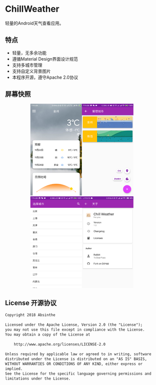 # ChillWeather
轻量的Android天气查看应用。

## 特点
- 轻量，无多余功能
- 遵循Material Design界面设计规范
- 支持多城市管理
- 支持自定义背景图片
- 本程序开源，遵守Apache 2.0协议

## 屏幕快照
<div align="center">
<img src="https://github.com/zhaobozhen/chillweather/raw/master/sampledata/Screenshot_1.png" height="300px" alt="snap1" ><img src="https://github.com/zhaobozhen/chillweather/raw/master/sampledata/Screenshot_2.png" height="300px" alt="snap2" >    
</div>
<div align="center">
<img src="https://github.com/zhaobozhen/chillweather/raw/master/sampledata/Screenshot_3.png" height="300px" alt="snap3" ><img src="https://github.com/zhaobozhen/chillweather/raw/master/sampledata/Screenshot_4.png" height="300px" alt="snap4" >    
</div>


## License 开源协议

```
Copyright 2018 Absinthe

Licensed under the Apache License, Version 2.0 (the "License");
you may not use this file except in compliance with the License.
You may obtain a copy of the License at

    http://www.apache.org/licenses/LICENSE-2.0

Unless required by applicable law or agreed to in writing, software
distributed under the License is distributed on an "AS IS" BASIS,
WITHOUT WARRANTIES OR CONDITIONS OF ANY KIND, either express or implied.
See the License for the specific language governing permissions and
limitations under the License.
```
